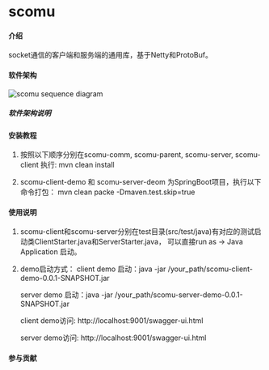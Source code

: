 # scomu

#### 介绍
socket通信的客户端和服务端的通用库，基于Netty和ProtoBuf。

#### 软件架构

![scomu sequence diagram](https://images.gitee.com/uploads/images/2020/0722/131812_8b6303e5_7784580.jpeg "scomu-sd.JPG")

##### 软件架构说明

#### 安装教程

1.  按照以下顺序分别在scomu-comm, scomu-parent, scomu-server, scomu-client 执行:
    mvn clean install 

2.  scomu-client-demo 和 scomu-server-deom 为SpringBoot项目，执行以下命令打包：
    mvn clean packe -Dmaven.test.skip=true


#### 使用说明

1.  scomu-client和scomu-server分别在test目录(src/test/java)有对应的测试启动类ClientStarter.java和ServerStarter.java，
    可以直接run as -> Java Application 启动。
	
2.  demo启动方式：
    client demo 启动：java -jar /your_path/scomu-client-demo-0.0.1-SNAPSHOT.jar

    server demo 启动：java -jar /your_path/scomu-server-demo-0.0.1-SNAPSHOT.jar

    client demo访问: http://localhost:9001/swagger-ui.html

    server demo访问: http://localhost:9001/swagger-ui.html


#### 参与贡献





